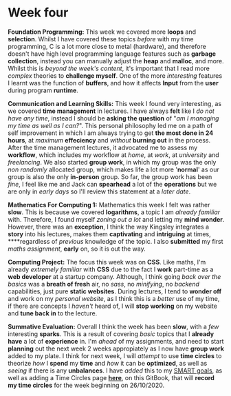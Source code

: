 # Week four

**Foundation Programming:** This week we covered more **loops** and **selection**. Whilst I have covered these topics _before_ with my time programming, C is a lot more close to metal \(hardware\), and therefore doesn't have high level programming language features such as **garbage collection**, instead you can manually adjust the **heap** and **malloc**, and more. Whilst this is _beyond the week's content_, it's important that I read more _complex_ theories to **challenge myself**. One of the more _interesting_ features I learnt was the function of **buffers**, and how it affects **Input** from the **user** during program **runtime**.

**Communication and Learning Skills:** This week I found very interesting, as we covered **time management** in lectures. I have always **felt** like I _do not have any time_, instead I should be **asking the question** of "_am I managing my time as well as I can?_". This personal philosophy led me on a path of self improvement in which I am always trying to get **the most done in 24 hours**, at _maximum_ **effeciency** and _without_ **burning out** in the process. After the time management lectures, it advocated me to assess my **workflow**, which includes my workflow at _home_, at _work_, at _university_ and _freelancing_. We also started **group work**, in which my group was the only _non randomly_ allocated group, which makes life a lot more '**normal**' as our group is also the only **in-person** group. So far, the group work has been _fine_, I feel like me and Jack can **spearhead** a lot of the **operations** but we are only in _early days_ so I'll review this statement at a _later date_.

**Mathematics For Computing 1:** Mathematics this week I felt was rather **slow**. This is because we covered **logarithms**, a topic I am _already familiar_ with. Therefore, I found myself _zoning out a lot_ and letting my **mind wonder**. However, there was an **exception**, I think the way Kingsley integrates a **story** into his lectures, makes them **captivating** and **intriguing** at times, ****regardless of _previous_ knowledge of the topic. I also **submitted** my first _maths assignment_, **early** on, so it is out the way.

**Computing Project:** The focus this week was on **CSS**. Like maths, I'm already _extremely familiar_ with **CSS** due to the fact I **work** part-time as a **web developer** at a startup company. Although, I think going _back over the basics_ was a **breath of fresh** air, no _sass_, no _minifying_, no _backend_ capabilities, just pure **static websites**. During lectures, I tend to **wonder off** and work on my _personal website_, as I think this is a _better_ use of my time, if there are concepts I _haven't_ heard of, I will **stop working** on my website and **tune back in** to the lecture. 

**Summative Evaluation:** Overall I think the week has been **slow**, with a _few_ interesting **sparks**. This is a result of covering _basic_ topics that I **already have** a lot of **experience** in. I'm _ahead_ of my assignments, and need to start **planning** out the next week 2 weeks appropiately as I now have **group work** added to my plate. I think for next week, I will _attempt_ to use **time circles** to theorize _how_ I **spend** my **time** and _how_ it can be **optimized**, as well as _seeing_ if there is any **unbalances**. I have _added_ this to my [SMART goals](../../smart-goals.md#smart-goals), as well as adding a Time Circles page [**here**](../../time-circles.md), on this GitBook, that will **record my time circles** for the week beginning on 26/10/2020. 

